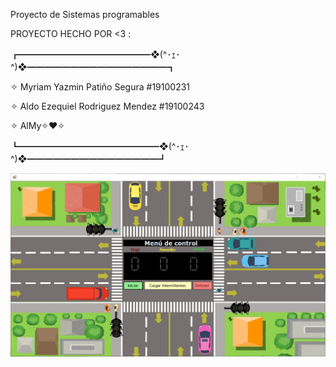 Proyecto de Sistemas programables


PROYECTO HECHO POR <3 :

┏━━━━━━━━━━━━━━━❖(^･ｪ･^)❖━━━━━━━━━━━━━━━━┓

✧ Myriam Yazmin Patiño Segura     #19100231

✧ Aldo Ezequiel Rodriguez Mendez  #19100243

✧ AlMy✧❤️✧

┗━━━━━━━━━━━━━━━━❖(^･ｪ･^)❖━━━━━━━━━━━━━━━┛

![Semaforo](semaforo.png)
